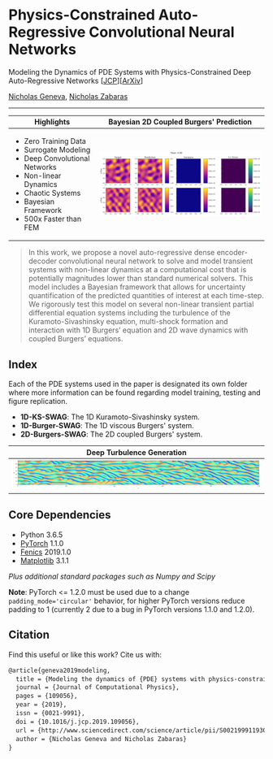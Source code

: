 # Physics-Constrained Auto-Regressive Convolutional Neural Networks
Modeling the Dynamics of PDE Systems with Physics-Constrained Deep Auto-Regressive Networks [[JCP](https://doi.org/10.1016/j.jcp.2019.109056)][[ArXiv](https://arxiv.org/abs/1906.05747)]

[Nicholas Geneva](http://nicholasgeneva.com/), [Nicholas Zabaras](https://cics.nd.edu)

---

<center>

| Highlights | Bayesian 2D Coupled Burgers' Prediction |
| ------------- | ------------- |
|<ul><li>Zero Training Data</li><li>Surrogate Modeling</li><li>Deep Convolutional Networks</li><li>Non-linear Dynamics</li><li>Chaotic Systems</li><li>Bayesian Framework</li><li>500x Faster than FEM </li></ul> | ![2D Burgers' animation](img/main_animation.gif "2D Coupled Burgers' Prediction")|

</center>

> In this work, we propose a novel auto-regressive dense encoder-decoder convolutional neural network to solve and model transient systems with non-linear dynamics at a computational cost that is potentially magnitudes lower than standard numerical solvers. This model includes a Bayesian framework that allows for uncertainty quantification of the predicted quantities of interest at each time-step. We rigorously test this model on several non-linear transient partial differential equation systems including the turbulence of the Kuramoto-Sivashinsky equation, multi-shock formation and interaction with 1D Burgers’ equation and 2D wave dynamics with coupled Burgers’ equations.

## Index
Each of the PDE systems used in the paper is designated its own folder where more information can be found regarding model training, testing and figure replication.
- **1D-KS-SWAG**: The 1D Kuramoto-Sivashinsky system.
- **1D-Burger-SWAG**: The 1D viscous Burgers' system.
- **2D-Burgers-SWAG**: The 2D coupled Burgers' system.

<center>

| Deep Turbulence Generation |
| ------------- |
|![K-S System Contour](img/ks_AR_Long.png "Kuramoto-Sivashinsky Prediction")|

</center>

## Core Dependencies
* Python 3.6.5
* [PyTorch](https://pytorch.org/) 1.1.0
* [Fenics](https://fenicsproject.org/) 2019.1.0
* [Matplotlib](https://matplotlib.org/) 3.1.1

*Plus additional standard packages such as Numpy and Scipy*

**Note**: PyTorch <= 1.2.0 must be used due to a change `padding_mode='circular'` behavior, for higher PyTorch versions reduce padding to 1 (currently 2 due to a bug in PyTorch versions 1.1.0 and 1.2.0).

## Citation
Find this useful or like this work? Cite us with:
```latex
@article{geneva2019modeling,
  title = {Modeling the dynamics of {PDE} systems with physics-constrained deep auto-regressive networks},
  journal = {Journal of Computational Physics},
  pages = {109056},
  year = {2019},
  issn = {0021-9991},
  doi = {10.1016/j.jcp.2019.109056},
  url = {http://www.sciencedirect.com/science/article/pii/S0021999119307612},
  author = {Nicholas Geneva and Nicholas Zabaras}
}
```
